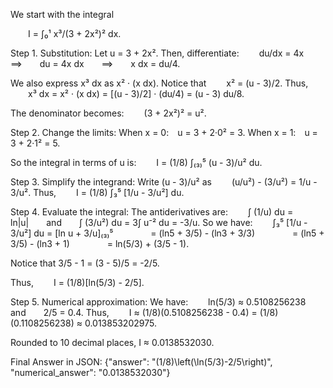 We start with the integral

  I = ∫₀¹ x³/(3 + 2x²)² dx.

Step 1. Substitution:
Let u = 3 + 2x². Then, differentiate:
  du/dx = 4x  ⟹  du = 4x dx  ⟹  x dx = du/4.

We also express x³ dx as x² · (x dx). Notice that
  x² = (u - 3)/2.
Thus,
  x³ dx = x² · (x dx) = [(u - 3)/2] · (du/4) = (u - 3) du/8.

The denominator becomes:
  (3 + 2x²)² = u².

Step 2. Change the limits:
When x = 0: u = 3 + 2·0² = 3.
When x = 1: u = 3 + 2·1² = 5.

So the integral in terms of u is:
  I = (1/8) ∫₍₃₎⁵ (u - 3)/u² du.

Step 3. Simplify the integrand:
Write (u - 3)/u² as
  (u/u²) - (3/u²) = 1/u - 3/u².
Thus,
  I = (1/8) ∫₃⁵ [1/u - 3/u²] du.

Step 4. Evaluate the integral:
The antiderivatives are:
  ∫ (1/u) du = ln|u|  and  ∫ (3/u²) du = 3∫ u⁻² du = -3/u.
So we have:
  ∫₃⁵ [1/u - 3/u²] du = [ln u + 3/u]₍₃₎⁵
    = (ln5 + 3/5) - (ln3 + 3/3)
    = (ln5 + 3/5) - (ln3 + 1)
    = ln(5/3) + (3/5 - 1).

Notice that 3/5 - 1 = (3 - 5)/5 = -2/5.

Thus,
  I = (1/8)[ln(5/3) - 2/5].

Step 5. Numerical approximation:
We have:
  ln(5/3) ≈ 0.5108256238  and  2/5 = 0.4.
Thus,
  I ≈ (1/8)(0.5108256238 - 0.4) = (1/8)(0.1108256238) ≈ 0.013853202975.

Rounded to 10 decimal places, I ≈ 0.0138532030.

Final Answer in JSON:
{"answer": "(1/8)\\left(\\ln(5/3)-2/5\\right)", "numerical_answer": "0.0138532030"}